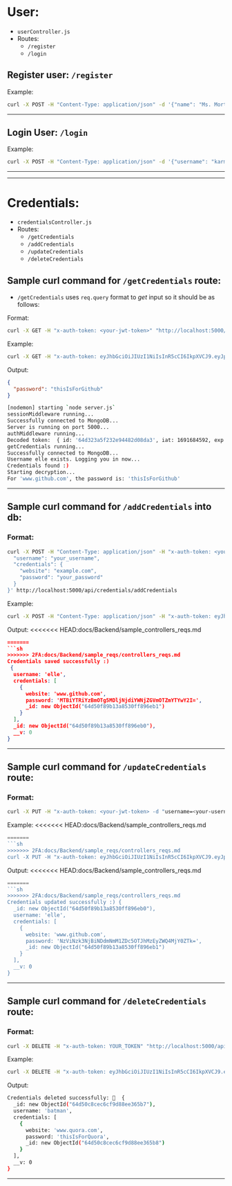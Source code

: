 # User: 
- `userController.js` 
- Routes: 
    * `/register` 
    * `/login`

## Register user: `/register`
Example:
```sh
curl -X POST -H "Content-Type: application/json" -d '{"name": "Ms. Mortal", "username": "karmaBitch", "email": "karma@yahoo.in", "password": "karmaIsABitch_9"}' http://localhost:5000/api/auth/register | json
```
------

## Login User: `/login`
Example:
```sh
curl -X POST -H "Content-Type: application/json" -d '{"username": "karmaBitch", "password": "karmaIsABitch_9"}' http://localhost:5000/api/auth/login | json
```

------
------

# Credentials: 
- `credentialsController.js`
- Routes:
    * `/getCredentials`
    * `/addCredentials`
    * `/updateCredentials`
    * `/deleteCredentials`

## Sample curl command for `/getCredentials` route: 

- `/getCredentials` uses `req.query` format to *get* input so it should be as follows:

Format: 
```sh
curl -X GET -H "x-auth-token: <your-jwt-token>" "http://localhost:5000/api/credentials/getCredentials?username=<your-username>&website=<your-website>" | json
```

Example: 
```sh
curl -X GET -H "x-auth-token: eyJhbGciOiJIUzI1NiIsInR5cCI6IkpXVCJ9.eyJpZCI6IjY0ZDMyM2E1ZjIzMmU5NDQ4MmQwOGRhMyIsImlhdCI6MTY5MTY4NDU5MiwiZXhwIjoxNjkxNzcwOTkyfQ.U1mnyhAp_riccCe_qQnjicgitAZvvM7Mp916jvfhBbI" "http://localhost:5000/api/credentials/getCredentials?username=elle&website=www.github.com" | json
```

Output: 
```json
{
  "password": "thisIsForGithub"
}
```

```sh
[nodemon] starting `node server.js`
sessionMiddleware running...
Successfully connected to MongoDB...
Server is running on port 5000...
authMiddleware running...
Decoded token:  { id: '64d323a5f232e94482d08da3', iat: 1691684592, exp: 1691770992 }
getCredentials running...
Successfully connected to MongoDB...
Username elle exists. Logging you in now...
Credentials found :)
Starting decryption...
For 'www.github.com', the password is: 'thisIsForGithub'
```

------

## Sample curl command for `/addCredentials` into db: 

### Format: 
```sh
curl -X POST -H "Content-Type: application/json" -H "x-auth-token: <your_jwt_token>" -d '{
  "username": "your_username",
  "credentials": {
    "website": "example.com",
    "password": "your_password"
  }
}' http://localhost:5000/api/credentials/addCredentials
```

Example: 
```sh
curl -X POST -H "Content-Type: application/json" -H "x-auth-token: eyJhbGciOiJIUzI1NiIsInR5cCI6IkpXVCJ9.eyJpZCI6IjY0ZDMyM2E1ZjIzMmU5NDQ4MmQwOGRhMyIsImlhdCI6MTY5MTY4NDU5MiwiZXhwIjoxNjkxNzcwOTkyfQ.U1mnyhAp_riccCe_qQnjicgitAZvvM7Mp916jvfhBbI" -d '{"username": "elle", "credentials": {"website": "www.github.com", "password": "thisIsForGithub"}}' http://localhost:5000/api/credentials/addCredentials | json
```

Output: 
<<<<<<< HEAD:docs/Backend/sample_controllers_reqs.md
```json
=======
```sh
>>>>>>> 2FA:docs/Backend/sample_reqs/controllers_reqs.md
Credentials saved successfully :)
 {
  username: 'elle',
  credentials: [
    {
      website: 'www.github.com',
      password: 'MTBiYTRiYzBmOTg5MDljNjdiYWNjZGVmOTZmYTYwY2I=',
      _id: new ObjectId("64d50f89b13a8530ff896eb1")
    }
  ],
  _id: new ObjectId("64d50f89b13a8530ff896eb0"),
  __v: 0
}
```

------

## Sample curl command for `/updateCredentials` route: 

### Format: 
```sh
curl -X PUT -H "x-auth-token: <your-jwt-token> -d "username=<your-username>&website=<your-website-url>&newPassword=<your-new-Password> http://localhost:5000/api/credentials/updateCredentials | json
```

Example: 
<<<<<<< HEAD:docs/Backend/sample_controllers_reqs.md
```js
=======
```sh
>>>>>>> 2FA:docs/Backend/sample_reqs/controllers_reqs.md
curl -X PUT -H "x-auth-token: eyJhbGciOiJIUzI1NiIsInR5cCI6IkpXVCJ9.eyJpZCI6IjY0ZDMyM2E1ZjIzMmU5NDQ4MmQwOGRhMyIsImlhdCI6MTY5MTcyNjI0MywiZXhwIjoxNjkxODEyNjQzfQ.3le184iAXC-9MClhun4M4A-6yLyzymQW7RGaUVmnJbU" -d "username=elle&website=www.github.com&newPassword=newGithubPw" http://localhost:5000/api/credentials/updateCredentials | json
```

Output: 
<<<<<<< HEAD:docs/Backend/sample_controllers_reqs.md
```js
=======
```sh
>>>>>>> 2FA:docs/Backend/sample_reqs/controllers_reqs.md
Credentials updated successfully :) {
  _id: new ObjectId("64d50f89b13a8530ff896eb0"),
  username: 'elle',
  credentials: [
    {
      website: 'www.github.com',
      password: 'NzViNzk3NjBiNDdmNmM1ZDc5OTJhMzEyZWQ4MjY0ZTk=',
      _id: new ObjectId("64d50f89b13a8530ff896eb1")
    }
  ],
  __v: 0
}
```

------

## Sample curl command for `/deleteCredentials` route: 

### Format: 
```sh
curl -X DELETE -H "x-auth-token: YOUR_TOKEN" "http://localhost:5000/api/credentials/deleteCredentials?username=<your-username>&website=<your-website-url>" | json
```

Example: 
```sh
curl -X DELETE -H "x-auth-token: eyJhbGciOiJIUzI1NiIsInR5cCI6IkpXVCJ9.eyJpZCI6IjY0ZDMyM2E1ZjIzMmU5NDQ4MmQwOGRhMyIsImlhdCI6MTY5MTY4NDU5MiwiZXhwIjoxNjkxNzcwOTkyfQ.U1mnyhAp_riccCe_qQnjicgitAZvvM7Mp916jvfhBbI" "http://localhost:5000/api/credentials/deleteCredentials?username=batman&website=www.quora.com" | json
```

Output: 
```sh
Credentials deleted successfully: 🥳  {
  _id: new ObjectId("64d50c8cec6cf9d88ee365b7"),
  username: 'batman',
  credentials: [
    {
      website: 'www.quora.com',
      password: 'thisIsForQuora',
      _id: new ObjectId("64d50c8cec6cf9d88ee365b8")
    }
  ],
  __v: 0
}
```

------

